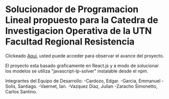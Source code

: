 # Solucionador de Programacion Lineal propuesto para la Catedra de Investigacion Operativa de la UTN Facultad Regional Resistencia

Clickeado [Aqui](https://santinozaracho.github.io/optimizer-pl-io), usted puede acceder para observar el avance del proyecto.

El proyecto esta basado graficamente en React.js y a modo de solucionar los modelos se utiliza "javascript-lp-solver" instalable desde el npm.

Integrantes del Equipo de Desarrollo:
-Cardozo, Edgar.
-Garcia, Emmanuel
-Solis, Santiago.
-Vaernet, Ian.
-Vazquez Diaz, Julian
-Zaracho Simonetto, Carlos Santino.
